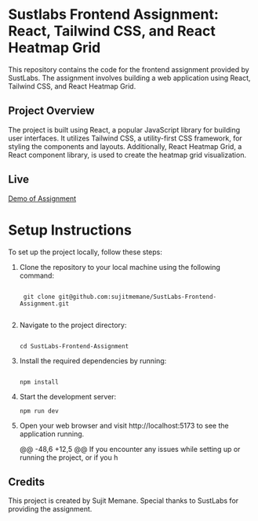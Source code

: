 # Sustlabs Frontend Assignment: React, Tailwind CSS, and React Heatmap Grid
This repository contains the code for the frontend assignment provided by SustLabs. The assignment involves building a web application using React, Tailwind CSS, and React Heatmap Grid.



## Project Overview
The project is built using React, a popular JavaScript library for building user interfaces. It utilizes Tailwind CSS, a utility-first CSS framework, for styling the components and layouts. Additionally, React Heatmap Grid, a React component library, is used to create the heatmap grid visualization.


##  Live 
[Demo of Assignment](https://sust-labs-frontend-assignment.vercel.app/)


# Setup Instructions
To set up the project locally, follow these steps:

1. Clone the repository to your local machine using the following command:

   ```
     
    git clone git@github.com:sujitmemane/SustLabs-Frontend-Assignment.git
     
    ```
2. Navigate to the project directory:
   ```

   cd SustLabs-Frontend-Assignment

   ```
3. Install the required dependencies by running:
   ```

   npm install

   ```
4. Start the development server:
   ```
   npm run dev

   ```
5. Open your web browser and visit http://localhost:5173 to see the application running.



	@@ -48,6 +12,5 @@ If you encounter any issues while setting up or running the project, or if you h



## Credits
This project is created by Sujit Memane. Special thanks to SustLabs for providing the assignment.
